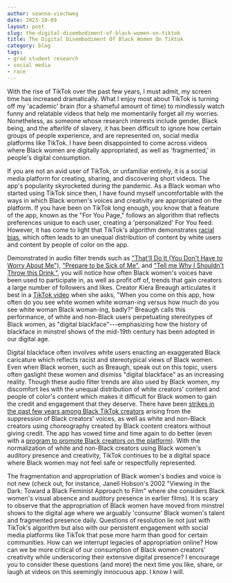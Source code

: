 ```yaml
---
author: seanna-viechweg
date: 2023-10-09
layout: post
slug: the-digital-disembodiment-of-black-women-on-tiktok
title: The Digital Disembodiment Of Black Women On Tiktok
category: blog
tags:
- grad student research
- social media
- race
---
```


With the rise of TikTok over the past few years, I must admit, my screen time has increased dramatically. What I enjoy most about TikTok is turning off my 'academic' brain (for a shameful amount of time) to mindlessly watch funny and relatable videos that help me momentarily forget all my worries. Nonetheless, as someone whose research interests include gender, Black being, and the afterlife of slavery, it has been difficult to ignore how certain groups of people experience, and are represented on, social media platforms like TikTok. I have been disappointed to come across videos where Black women are digitally appropriated, as well as 'fragmented,' in people's digital consumption.

If you are not an avid user of TikTok, or unfamiliar entirely, it is a social media platform for creating, sharing, and discovering short videos. The app's popularity skyrocketed during the pandemic. As a Black woman who started using TikTok since then, I have found myself uncomfortable with the ways in which Black women's voices and creativity are appropriated on the platform. If you have been on TikTok long enough, you know that a feature of the app, known as the "For You Page," follows an algorithm that reflects preferences unique to each user, creating a 'personalized' For You feed. However, it has come to light that TikTok's algorithm demonstrates [racial bias](https://www.nbcnews.com/news/us-news/tiktok-algorithm-prevents-user-declaring-support-black-lives-matter-n1273413), which often leads to an unequal distribution of content by white users and content by people of color on the app.

Demonstrated in audio filter trends such as ["That'll Do It (You Don't Have to Worry About Me")](https://www.tiktok.com/music/original-sound-7054992750575749889?is_from_webapp=1&sender_device=pc), ["Prepare to be Sick of Me"](https://www.tiktok.com/music/ORIGINAL-SOUND-BY-KYM-JENKINS-7063984022652914478?is_from_webapp=1&sender_device=pc), and ["Tell me Why I Shouldn't Throw this Drink,"](https://www.tiktok.com/music/use-if-you-stan-cupcakke-7035753640883440430?is_from_webapp=1&sender_device=pc), you will notice how often Black women's voices have been used to participate in, as well as profit off of, trends that gain creators a large number of followers and likes. Creator Kiera Breaugh articulates it best in a [TikTok video](https://www.tiktok.com/@kierabreaugh/video/7016095772542242053) when she asks, "When you come on this app, how often do you see white women white woman-ing versus how much do you see white woman Black woman-ing, badly?" Breaugh calls this performance, of white and non-Black users perpetuating stereotypes of Black women, as "digital blackface"---emphasizing how the history of blackface in minstrel shows of the mid-19th century has been adopted in our digital age.

Digital blackface often involves white users enacting an exaggerated Black caricature which reflects racist and stereotypical views of Black women. Even when Black women, such as Breaugh, speak out on this topic, users often gaslight these women and dismiss "digital blackface" as an increasing reality. Though these audio filter trends are also used by Black women, my discomfort lies with the unequal distribution of white creators' content and people of color's content which makes it difficult for Black women to gain the credit and engagement that they deserve. There have been [strikes in the past few years among Black TikTok creators](https://www.nbcnews.com/pop-culture/pop-culture-news/give-credit-where-it-s-due-tiktoker-speaks-out-about-n1272287) arising from the suppression of Black creators' voices, as well as white and non-Black creators using choreography created by Black content creators without giving credit. The app has vowed time and time again to do better (even with a [program to promote Black creators on the platform](https://www.nbcnews.com/pop-culture/pop-culture-news/tiktok-launches-program-support-black-creatives-n1254110)). With the normalization of white and non-Black creators using Black women's auditory presence and creativity, TikTok continues to be a digital space where Black women may not feel safe or respectfully represented.

The fragmentation and appropriation of Black women's bodies and voice is not new (check out, for instance, Janell Hobson's 2002 "Viewing in the Dark: Toward a Black Feminist Approach to Film" where she considers Black women's visual absence and auditory presence in earlier films). It is scary to observe that the appropriation of Black women have moved from minstrel shows to the digital age where we arguably 'consume' Black women's talent and fragmented presence daily. Questions of resolution lie not just with TikTok's algorithm but also with our persistent engagement with social media platforms like TikTok that pose more harm than good for certain communities. How can we interrupt legacies of appropriation online? How can we be more critical of our consumption of Black women creators' creativity while underscoring their extensive digital presence? I encourage you to consider these questions (and more) the next time you like, share, or laugh at videos on this seemingly innocuous app. I know I will.